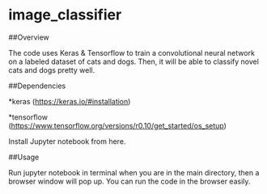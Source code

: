 # image_classifier

##Overview

The code uses Keras & Tensorflow to train a convolutional neural network on a labeled dataset of cats and dogs. Then, it will be able to classify novel cats and dogs pretty well.

##Dependencies

*keras (https://keras.io/#installation)

*tensorflow (https://www.tensorflow.org/versions/r0.10/get_started/os_setup)

Install Jupyter notebook from here.

##Usage

Run jupyter notebook in terminal when you are in the main directory, then a browser window will pop up. You can run the code in the browser easily.
